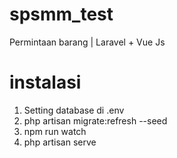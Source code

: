 # spsmm_test
Permintaan barang | Laravel + Vue Js

# instalasi

1) Setting database di .env
2) php artisan migrate:refresh --seed 
3) npm run watch
4) php artisan serve
  

